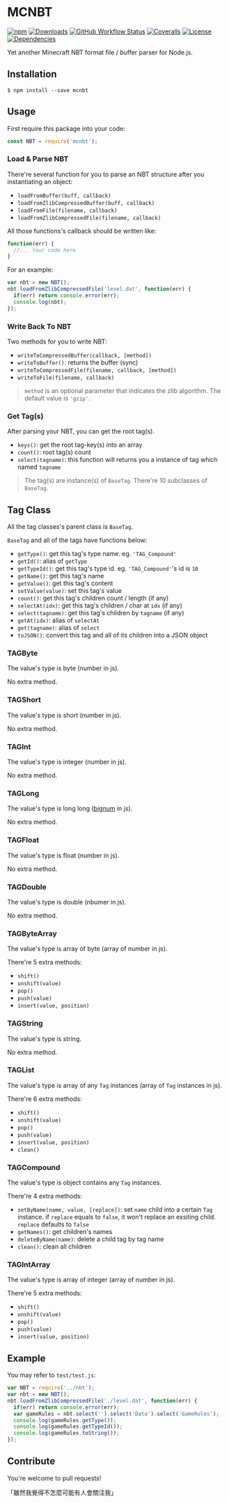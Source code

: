 # MCNBT

[![npm](https://img.shields.io/npm/v/mcnbt)](https://www.npmjs.com/package/mcnbt)
[![Downloads](https://img.shields.io/npm/dm/mcnbt)](https://www.npmjs.com/package/mcnbt)
[![GitHub Workflow Status](https://img.shields.io/github/workflow/status/BoogeeDoo/mcnbt/Node.js%20CI)](https://github.com/BoogeeDoo/mcnbt/actions/workflows/node.js.yml)
[![Coveralls](https://img.shields.io/coveralls/github/BoogeeDoo/mcnbt)](https://coveralls.io/github/BoogeeDoo/mcnbt)
[![License](https://img.shields.io/npm/l/mcnbt)](https://github.com/BoogeeDoo/mcnbt/blob/master/LICENSE)
[![Dependencies](https://img.shields.io/librariesio/release/npm/mcnbt)](https://libraries.io/npm/mcnbt)

Yet another Minecraft NBT format file / buffer parser for Node.js.

## Installation

```shell
$ npm install --save mcnbt
```

## Usage

First require this package into your code:

```javascript
const NBT = require('mcnbt');
```

### Load & Parse NBT

There're several function for you to parse an NBT structure after you instantiating
an object:

+ `loadFromBuffer(buff, callback)`
+ `loadFromZlibCompressedBuffer(buff, callback)`
+ `loadFromFile(filename, callback)`
+ `loadFromZlibCompressedFile(filename, callback)`

All those functions's callback should be written like:

```javascript
function(err) {
  //... Your code here
}
```

For an example:

```javascript
var nbt = new NBT();
nbt.loadFromZlibCompressedFile('level.dat', function(err) {
  if(err) return console.error(err);
  console.log(nbt);
});
```

### Write Back To NBT

Two methods for you to write NBT:

+ `writeToCompressedBuffer(callback, [method])`
+ `writeToBuffer()`: returns the buffer (sync)
+ `writeToCompressedFile(filename, callback, [method])`
+ `writeToFile(filename, callback)`

> `method` is an optional parameter that indicates the zlib algorithm. The default
> value is `'gzip'`.

### Get Tag(s)

After parsing your NBT, you can get the root tag(s).

+ `keys()`: get the root tag-key(s) into an array
+ `count()`: root tag(s) count
+ `select(tagname)`: this function will returns you a instance of tag which named `tagname`

> The tag(s) are instance(s) of `BaseTag`. There're 10 subclasses of `BaseTag`.

## Tag Class

All the tag classes's parent class is `BaseTag`.

`BaseTag` and all of the tags have functions below:

+ `getType()`: get this tag's type name. eg. `'TAG_Compound'`
+ `getId()`: alias of `getType`
+ `getTypeId()`: get this tag's type id. eg. `'TAG_Compound'`'s id is `10`
+ `getName()`: get this tag's name
+ `getValue()`: get this tag's content
+ `setValue(value)`: set this tag's value
+ `count()`: get this tag's children count / length (if any)
+ `selectAt(idx)`: get this tag's children / char at `idx` (if any)
+ `select(tagname)`: get this tag's children by `tagname` (if any)
+ `getAt(idx)`: alias of `selectAt`
+ `get(tagname)`: alias of `select`
+ `toJSON()`: convert this tag and all of its children into a JSON object

### TAGByte

The value's type is byte (number in js).

No extra method.

### TAGShort

The value's type is short (number in js).

No extra method.

### TAGInt

The value's type is integer (number in js).

No extra method.

### TAGLong

The value's type is long long ([bignum](https://github.com/justmoon/node-bignum)
in js).

No extra method.

### TAGFloat

The value's type is float (number in js).

No extra method.

### TAGDouble

The value's type is double (nbumer in js).

No extra method.

### TAGByteArray

The value's type is array of byte (array of number in js).

There're 5 extra methods:

+ `shift()`
+ `unshift(value)`
+ `pop()`
+ `push(value)`
+ `insert(value, position)`

### TAGString

The value's type is string.

No extra method.

### TAGList

The value's type is array of any `Tag` instances (array of `Tag` instances in js).

There're 6 extra methods:

+ `shift()`
+ `unshift(value)`
+ `pop()`
+ `push(value)`
+ `insert(value, position)`
+ `clean()`

### TAGCompound

The value's type is object contains any `Tag` instances.

There're 4 extra methods:

+ `setByName(name, value, [replace])`: set `name` child into a certain `Tag` instance.
  if `replace` equals to `false`, it won't replace an exsiting child. `replace` defaults to `false`
+ `getNames()`: get children's names
+ `deleteByName(name)`: delete a child tag by tag name
+ `clean()`: clean all children

### TAGIntArray

The value's type is array of integer (array of number in js).

There're 5 extra methods:

+ `shift()`
+ `unshift(value)`
+ `pop()`
+ `push(value)`
+ `insert(value, position)`

## Example

You may refer to `test/test.js`:

```javascript
var NBT = require('../nbt');
var nbt = new NBT();
nbt.loadFromZlibCompressedFile('./level.dat', function(err) {
  if(err) return console.error(err);
  var gameRules = nbt.select('').select('Data').select('GameRules');
  console.log(gameRules.getType());
  console.log(gameRules.getTypeId());
  console.log(gameRules.toString());
});
```

## Contribute

You're welcome to pull requests!

「雖然我覺得不怎麼可能有人會關注我」
